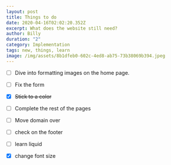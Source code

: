 ```yaml
---
layout: post
title: Things to do
date: 2020-04-16T02:02:20.352Z
excerpt: What does the website still need?
author: Billy
duration: "2"
category: Implementation
tags: new, things, learn
image: /img/assets/8b1dfeb0-602c-4ed8-ab75-73b38069b394.jpeg
---
```

- [ ] Dive into formatting images on the home page.
- [ ] Fix the form
- [x] ~~Stick to a color~~
- [ ] Complete the rest of the pages
- [ ] Move domain over 

- [ ] check on the footer
- [ ] learn liquid
- [x] change font size 